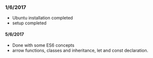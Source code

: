 
### 1/6/2017
- Ubuntu installation completed
- setup completed

#### 5/6/2017
- Done with some ES6 concepts
- arrow functions, classes and inheritance, let and const declaration.
